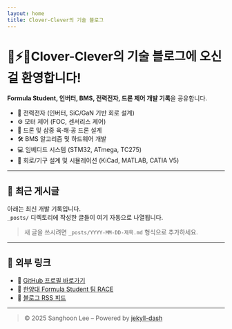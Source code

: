 ```yaml
---
layout: home
title: Clover-Clever의 기술 블로그
---
```


# 🧲⚡🚀Clover-Clever의 기술 블로그에 오신 걸 환영합니다!

**Formula Student, 인버터, BMS, 전력전자, 드론 제어 개발 기록**을 공유합니다.  

- 🔋 전력전자 (인버터, SiC/GaN 기반 회로 설계)
- ⚙️ 모터 제어 (FOC, 센서리스 제어)
- 🧠 드론 및 삼중 육·해·공 드론 설계
- 🛠️ BMS 알고리즘 및 하드웨어 개발
- 💻 임베디드 시스템 (STM32, ATmega, TC275)
- 📐 회로/기구 설계 및 시뮬레이션 (KiCad, MATLAB, CATIA V5)

---

## 📢 최근 게시글

아래는 최신 개발 기록입니다.  
`_posts/` 디렉토리에 작성한 글들이 여기 자동으로 나열됩니다.

> 새 글을 쓰시려면 `_posts/YYYY-MM-DD-제목.md` 형식으로 추가하세요.

---

## 🔗 외부 링크

- 💼 [GitHub 프로필 바로가기](https://github.com/clover-clever)
- 🏁 [한양대 Formula Student 팀 RACE](https://www.racehanyang.com/)
- 📝 [블로그 RSS 피드](/feed.xml)

---

> © 2025 Sanghoon Lee – Powered by [jekyll-dash](https://github.com/bitbrain/jekyll-dash)
